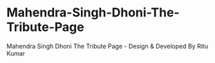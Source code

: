 # Mahendra-Singh-Dhoni-The-Tribute-Page

Mahendra Singh Dhoni The Tribute Page - Design &amp; Developed By Ritu Kumar
